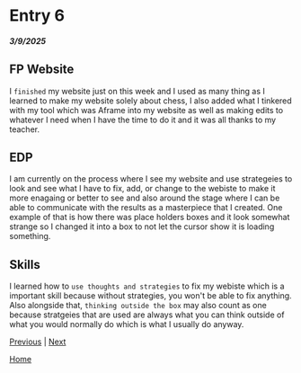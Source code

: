 # Entry 6
##### 3/9/2025

## FP Website
I `finished` my website just on this week and I used as many thing as I learned to make my website solely about chess, I also added what I tinkered with my tool which was Aframe into my website as well as making edits to whatever I need when I have the time to do it and it was all thanks to my teacher.

## EDP 
I am currently on the process where I see my website and use strategeies to look and see what I have to fix, add, or change to the webiste to make it more enagaing or better to see and also around the stage where I can be able to communicate with the results as a masterpiece that I created. One example of that is how there was place holders boxes and it look somewhat strange so I changed it into a box to not let the cursor show it is loading something.

## Skills
I learned how to `use thoughts and strategies` to fix my webiste which is a important skill because without strategies, you won't be able to fix anything. Also alongside that, `thinking outside the box` may also count as one because stratgeies that are used are always what you can think outside of what you would normally do which is what I usually do anyway.

[Previous](entry05.md) | [Next](entry07.md)

[Home](../README.md)
